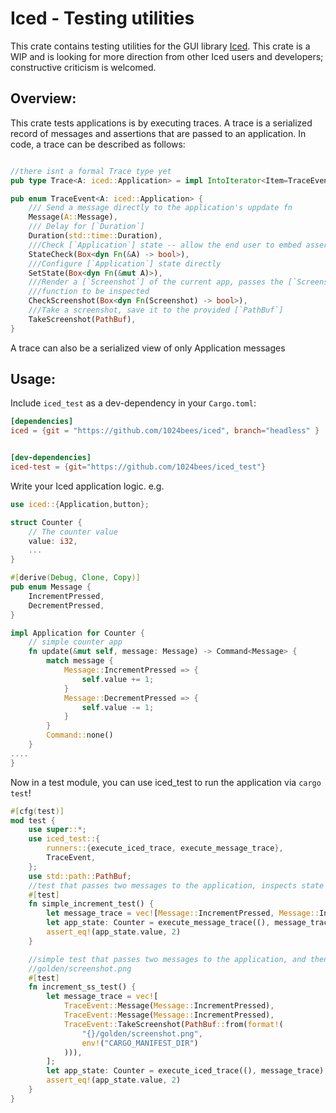 # Iced - Testing utilities

This crate contains testing utilities for the GUI library [Iced](https://github.com/hecrj/iced). This crate is a WIP and is looking for more direction from other Iced users and developers; constructive criticism is welcomed.


## Overview:

This crate tests applications is by executing traces. A trace is a serialized record of messages and assertions that are passed to an application. In code, a trace can be described as follows:


```rust

//there isnt a formal Trace type yet
pub type Trace<A: iced::Application> = impl IntoIterator<Item=TraceEvent<A>>;

pub enum TraceEvent<A: iced::Application> {
    /// Send a message directly to the application's uppdate fn
    Message(A::Message),
    /// Delay for [`Duration`]
    Duration(std::time::Duration),
    ///Check [`Application`] state -- allow the end user to embed assertions in the trace
    StateCheck(Box<dyn Fn(&A) -> bool>),
    ///Configure [`Application`] state directly
    SetState(Box<dyn Fn(&mut A)>),
    ///Render a [`Screenshot`] of the current app, passes the [`Screenshot`] into a user provided
    ///function to be inspected
    CheckScreenshot(Box<dyn Fn(Screenshot) -> bool>),
    ///Take a screenshot, save it to the provided [`PathBuf`]
    TakeScreenshot(PathBuf),
}
```


A trace can also be a serialized view of only Application messages





## Usage:

Include `iced_test` as a dev-dependency in your `Cargo.toml`:
```toml
[dependencies]
iced = {git = "https://github.com/1024bees/iced", branch="headless" }


[dev-dependencies]
iced-test = {git="https://github.com/1024bees/iced_test"}
```


Write your Iced application logic. e.g. 

```rust
use iced::{Application,button};

struct Counter {
    // The counter value
    value: i32,
    ...
}

#[derive(Debug, Clone, Copy)]
pub enum Message {
    IncrementPressed,
    DecrementPressed,
}

impl Application for Counter {
    // simple counter app
    fn update(&mut self, message: Message) -> Command<Message> {
        match message {
            Message::IncrementPressed => {
                self.value += 1;
            }
            Message::DecrementPressed => {
                self.value -= 1;
            }
        }
        Command::none()
    }
....
}
```

Now in a test module, you can use iced_test to run the application via `cargo test`!
```rust
#[cfg(test)]
mod test {
    use super::*;
    use iced_test::{
        runners::{execute_iced_trace, execute_message_trace},
        TraceEvent,
    };
    use std::path::PathBuf;
    //test that passes two messages to the application, inspects state afterwards
    #[test]
    fn simple_increment_test() {
        let message_trace = vec![Message::IncrementPressed, Message::IncrementPressed];
        let app_state: Counter = execute_message_trace((), message_trace);
        assert_eq!(app_state.value, 2)
    }

    //simple test that passes two messages to the application, and then takes a screenshot of the application, saving it to 
    //golden/screenshot.png
    #[test]
    fn increment_ss_test() {
        let message_trace = vec![
            TraceEvent::Message(Message::IncrementPressed),
            TraceEvent::Message(Message::IncrementPressed),
            TraceEvent::TakeScreenshot(PathBuf::from(format!(
                "{}/golden/screenshot.png",
                env!("CARGO_MANIFEST_DIR")
            ))),
        ];
        let app_state: Counter = execute_iced_trace((), message_trace);
        assert_eq!(app_state.value, 2)
    }
}
```




